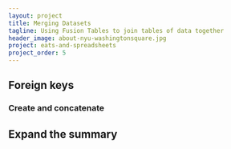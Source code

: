 ```yaml
---
layout: project
title: Merging Datasets
tagline: Using Fusion Tables to join tables of data together
header_image: about-nyu-washingtonsquare.jpg
project: eats-and-spreadsheets
project_order: 5
---
```




## Foreign keys

### Create and concatenate

## Expand the summary